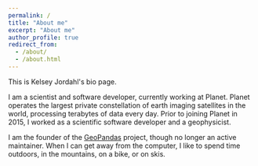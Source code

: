 ```yaml
---
permalink: /
title: "About me"
excerpt: "About me"
author_profile: true
redirect_from: 
  - /about/
  - /about.html
---
```


This is Kelsey Jordahl's bio page.

I am a scientist and software developer, currently working at
Planet. Planet operates the largest private constellation of earth
imaging satellites in the world, processing terabytes of data every
day. Prior to joining Planet in 2015, I worked as a scientific
software developer and a geophysicist.

I am the founder of the [GeoPandas](https://geopandas.org) project,
though no longer an active maintainer. When I can get away from the
computer, I like to spend time outdoors, in the mountains, on a bike,
or on skis.
